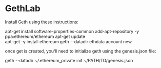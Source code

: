 # GethLab

Install Geth using these instructions:

apt-get install software-properties-common
add-apt-repository -y ppa:ethereum/ethereum
apt-get update                      
apt-get -y install ethereum
geth --datadir ethdata account new

once get is created, you'll need to initialize geth using the genesis.json file:

geth --datadir ~/.ethereum_private init ~/PATH/TO/genesis.json
